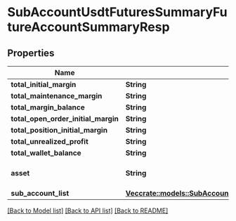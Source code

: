 # SubAccountUsdtFuturesSummaryFutureAccountSummaryResp

## Properties

Name | Type | Description | Notes
------------ | ------------- | ------------- | -------------
**total_initial_margin** | **String** |  | 
**total_maintenance_margin** | **String** |  | 
**total_margin_balance** | **String** |  | 
**total_open_order_initial_margin** | **String** |  | 
**total_position_initial_margin** | **String** |  | 
**total_unrealized_profit** | **String** |  | 
**total_wallet_balance** | **String** |  | 
**asset** | **String** | The sum of BUSD and USDT | 
**sub_account_list** | [**Vec<crate::models::SubAccountUsdtFuturesSummaryFutureAccountSummaryRespSubAccountListInner>**](subAccountUSDTFuturesSummary_futureAccountSummaryResp_subAccountList_inner.md) |  | 

[[Back to Model list]](../README.md#documentation-for-models) [[Back to API list]](../README.md#documentation-for-api-endpoints) [[Back to README]](../README.md)


